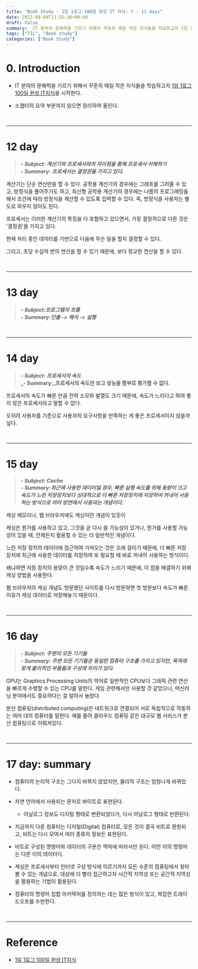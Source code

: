 ```yaml
---
title: "Book Study - 1일 1로그 100일 완성 IT 지식: 7 - 11 days"
date: 2022-09-09T11:55:36+09:00
draft: False
summary:  IT 분야의 문해력을 기르기 위해서 꾸준히 매일 작은 지식들을 학습하고자 1일 1로그 100일 완성 IT 지식을 학습한다.
tags: ["TIL", "Book study"]
categories: ["Book Study"]
---
```

# 0. Introduction

- IT 분야의 문해력을 기르기 위해서 꾸준히 매일 작은 지식들을 학습하고자 [1일 1로그 100일 완성 IT지식](http://www.kyobobook.co.kr/product/detailViewKor.laf?ejkGb=KOR&mallGb=KOR&barcode=9788966263301&orderClick=LEa&Kc=)을 시작한다. 


- 소챕터의 요약 부분까지 읽으면 정리하여 올린다.

<br>

---

# 12 day

> **_- Subject: 계산기와 프로세서와의 차이점을 통해 프로세서 이해하기_**    
> **_- Summary: 프로세서는 결정권을 가지고 있다._**    

계산기는 단순 연산만을 할 수 있다. 공학용 계산기의 경우에는 그래프를 그려줄 수 있고, 방정식을 풀어주기도 하고, 최신형 공학용 계산기의 경우에는 나름의 프로그래밍을 해서 조건에 따라 방정식을 계산할 수 있도록 입력할 수 있다. 즉, 방정식을 사용자는 별도로 외우지 않아도 된다. 

프로세서는 이러한 계산기의 특징을 다 포함하고 있으면서, 가장 결정적으로 다른 것은 '결정권'을 가지고 있다. 

현재 처리 중인 데이터를 기반으로 다음에 무슨 일을 할지 결정할 수 있다. 

그리고, 초당 수십억 번의 연산을 할 수 있기 때문에, 보다 정교한 연산을 할 수 있다.  

<br>

---
# 13 day

> **_- Subject:프로그램의 흐름_**    
> **_- Summary:인출 -> 해석 -> 실행_**    

<br>

---
# 14 day

> **_- Subject: 프로세서의 속도_**    
> **_- Summary:_프로세서의 속도만 보고 성능을 함부로 평가할 수 없다.**    


프로세서의 속도가 빠른 만큼 전력 소모와 발열도 크기 때문에, 속도가 느리다고 하여 좋지 않은 프로세서라고 말할 수 없다. 

오히려 사용자를 기준으로 사용자의 요구사항을 만족하는 게 좋은 프로세서이지 않을까 싶다.

<br>

---
# 15 day

> **_- Subject: Cache_**    
> **_- Summary:최근에 사용한 데이터일 경우, 빠른 실행 속도를 위해  용량이 크고 속도가 느린 저장장치보다 상대적으로 더 빠른 저장장치에 저장하여 꺼내어 사용하는 방식으로 여러 방면에서 사용되는 개념이다._**    

캐싱 메모리나, 웹 브라우저에도 캐싱이란 개념이 있듯이

캐싱은 뭔가를 사용하고 있고, 그것을 곧 다시 쓸 가능성이 있거나, 뭔가를 사용할 가능성이 있을 때, 언제든지 활용할 수 있는 더 일반적인 개념이다. 

느린 저장 장치의 데이터에 접근하여 가져오는 것은 오래 걸리기 때문에, 더 빠른 저장 장치에 최근에 사용한 데이터를 저장하여 또 필요할 때 바로 꺼내어 사용하는 방식이다. 

왜냐하면 저장 장치의 용량이 큰 것일수록 속도가 느리기 때문에, 이 점을 해결하기 위해 캐싱 방법을 사용한다.  

웹 브라우저의 캐싱 개념도 방문했던 사이트를 다시 방문하면 첫 방문보다 속도가 빠른 이유가 캐싱 데이터로 저장해놓기 때문이다.  


<br>

---
# 16 day

> **_- Subject: 주변의 모든 기기들_**    
> **_- Summary: 주변 모든 기기들은 동일한 컴퓨터 구조를 가지고 있지만, 목적에 맞게 물리적인 부품들과 구성에 차이가 있다._**    

GPU는 Graphics Processing Units의 약어로 일반적인 CPU보다 그래픽 관련 연산을 빠르게 수행할 수 있는 CPU를 말한다. 게임 관련해서만 사용할 것 같았으나, 머신러닝 분야에서도 중요하다는 걸 알아서 놀랐다.

분산 컴퓨팅(distributed computing)은 네트워크로 연결되어 서로 독립적으로 작동하는 여러 대의 컴퓨터를 말한다. 예를 들어 클라우드 컴퓨팅 같은 대규모 웹 서비스가 분산 컴퓨팅으로 이뤄져있다.

<br>

---
# 17 day: summary

- 컴퓨터의 논리적 구조는 그다지 바뀌지 않았지만, 물리적 구조는 엄청나게 바뀌었다. 

- 자연 언어에서 사용되는 문자로 바이트로 표현된다. 
    - 아날로그 정보도 디지털 형태로 변환되었다가, 다시 아날로그 형태로 반환된다.  

- 지금까지 다룬 컴퓨터는 디지털(Digital) 컴퓨터로, 모든 것이 결국 비트로 환원되고, 비트는 다시 모여서 여러 종류의 정보든 표현된다.  

- 비트로 구성된 명령어와 데이터의 구분은 맥락에 따라서만 된다. 어떤 이의 명령어는 다른 이의 데이터다. 

- 캐싱은 프로세서부터 인터넷 구성 방식에 이르기까지 모든 수준의 컴퓨팅에서 찾아볼 수 있는 개념으로, 대상에 더 빨리 접근하고자 시간적 지역성 또는 공간적 지역성을 활용하는 기법이 활용된다.  

- 컴퓨터의 명령어 집합 아키텍처를 정의하는 데는 많은 방식이 있고, 복잡한 트레이드오프를 수반한다.  


<br>

---
# Reference

- [1일 1로그 100일 완성 IT지식](http://www.kyobobook.co.kr/product/detailViewKor.laf?ejkGb=KOR&mallGb=KOR&barcode=9788966263301&orderClick=LEa&Kc=) 